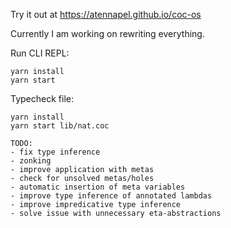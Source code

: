Try it out at https://atennapel.github.io/coc-os

Currently I am working on rewriting everything.

Run CLI REPL:
```
yarn install
yarn start
```

Typecheck file:
```
yarn install
yarn start lib/nat.coc
```

```
TODO:
- fix type inference
- zonking
- improve application with metas
- check for unsolved metas/holes
- automatic insertion of meta variables
- improve type inference of annotated lambdas
- improve impredicative type inference
- solve issue with unnecessary eta-abstractions
```
